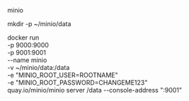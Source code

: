 minio

mkdir -p ~/minio/data

docker run \
 -p 9000:9000 \
 -p 9001:9001 \
 --name minio \
 -v ~/minio/data:/data \
 -e "MINIO_ROOT_USER=ROOTNAME" \
 -e "MINIO_ROOT_PASSWORD=CHANGEME123" \
 quay.io/minio/minio server /data --console-address ":9001"
